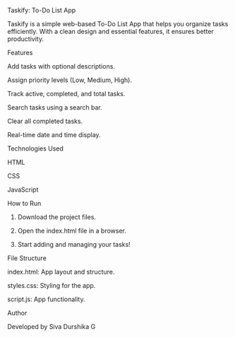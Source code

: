 Taskify: To-Do List App

Taskify is a simple web-based To-Do List App that helps you organize tasks efficiently. With a clean design and essential features, it ensures better productivity.


Features

Add tasks with optional descriptions.

Assign priority levels (Low, Medium, High).

Track active, completed, and total tasks.

Search tasks using a search bar.

Clear all completed tasks.

Real-time date and time display.



Technologies Used

HTML

CSS

JavaScript


How to Run

1. Download the project files.


2. Open the index.html file in a browser.


3. Start adding and managing your tasks!




File Structure

index.html: App layout and structure.

styles.css: Styling for the app.

script.js: App functionality.



Author

Developed by Siva Durshika G 



